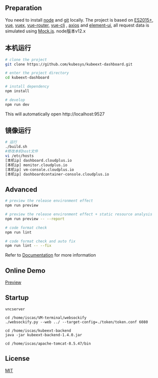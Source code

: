 ## Preparation

You need to install [node](https://nodejs.org/) and [git](https://git-scm.com/) locally. The project is based on [ES2015+](https://es6.ruanyifeng.com/), [vue](https://cn.vuejs.org/index.html), [vuex](https://vuex.vuejs.org/zh-cn/), [vue-router](https://router.vuejs.org/zh-cn/), [vue-cli](https://github.com/vuejs/vue-cli) , [axios](https://github.com/axios/axios) and [element-ui](https://github.com/ElemeFE/element), all request data is simulated using [Mock.js](https://github.com/nuysoft/Mock).
node版本v12.x

## 本机运行

```bash
# clone the project
git clone https://github.com/kubesys/kubeext-dashboard.git

# enter the project directory
cd kubeext-dashboard

# install dependency
npm install

# develop
npm run dev
```

This will automatically open http://localhost:9527

## 镜像运行

```bash
# 运行
./build.sh   
#修改本机host文件
vi /etc/hosts   
[本机ip] dashboard.cloudplus.io    
[本机ip] monitor.cloudplus.io
[本机ip] vm-console.cloudplus.io
[本机ip] dashboardcontainer-console.cloudplus.io
```

## Advanced

```bash
# preview the release environment effect
npm run preview

# preview the release environment effect + static resource analysis
npm run preview -- --report

# code format check
npm run lint

# code format check and auto fix
npm run lint -- --fix
```

Refer to [Documentation](https://panjiachen.github.io/vue-element-admin-site/guide/essentials/deploy.html) for more information

## Online Demo

[Preview](https://panjiachen.github.io/vue-element-admin)

## Startup

```
vncserver

cd /home/iscas/VM-terminal/websockify
./websockify.py --web ../ --target-config=./token/token.conf 6080

cd /home/iscas/kubeext-backend
java -jar kubeext-backend-1.4.0.jar

cd /home/iscas/apache-tomcat-8.5.47/bin
```

## License

[MIT](https://github.com/PanJiaChen/vue-element-admin/blob/master/LICENSE)
